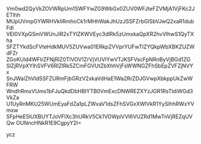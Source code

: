 Vm0wd2QyVkZOVWRpUm1SWFYwZG9WbGx0ZUV0WFJteFZVMjA1VjFKc2JETlhh
MUpUVmpGYWRHVkliRmhoCk1rMHhWakJhUzJSSFZrbGlSbVJwQ2xaR1dubFdi
VEI0VXpGSmVWUnJiR2xTYlZKWVEyc3dlRk5zUmxkaQpXR2hvVlhwS1QyTXha
SFZTYkdScFVteHdkMUV5ZUVwa01ERkpZVVprYUFwTlZYQkpWbXBKZUZWdFZr
ZGoKUld4WFlrZFNjRlZ0TlVOV1ZrVjVUVlYwVTJKSFVscFpNRnByVjBGd1ZG
SlZjRVpXYlhSVFV6RlZlRk5ZCmFGVUtZbXhhVjFsWWNGZFhSbEpZVFZjNVYx
SnJWalZhVldSSFZURmFjbGRzV2xkaVdHaE1Wa2RrZDJGVwpXbkppUkZwWFRW
WndhRmxVUms1bFJuQkdDbHBIYTB0VmExcDNWREZXYzJGR1RsTldiWGd3VkZa
U1UyRnMKU25WUmEyaFdZa1pLZWxaV1dsZFhSVGxXWlVkR1YySlhhRWxYVmxw
SFpHeE5lUXBUYTJoVFlXc3hURkV5Ck1VOWpiVVl6VUZRd1MwTnVjREZqUVQw
OUNncHNkR1E9CgpyY2I=

ycz